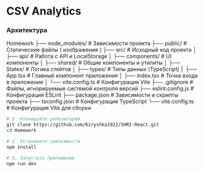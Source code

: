 # CSV Analytics 

### Архитектура


Homework
├── node_modules/               # Зависимости проекта
├── public/                     # Статические файлы ( изображения ) 
├── src/                        # Исходный код проекта
│   ├── api/                    # Работа с API и LocalStorage
│   ├── components/             # UI компоненты
│   ├── shared/                 # Общие компоненты и утилиты
│       ├── States/             # Логика стейтов
│   ├── types/                  # Типы данных (TypeScript)
│   ├── App.tsx                 # Главный компонент приложения
│   ├── index.tsx               # Точка входа в приложение
│   └── vite.config.ts          # Конфигурация Vite
├── .gitignore                  # Файлы, игнорируемые системой контроля версий
├── eslint.config.js            # Конфигурация ESLint
├── package.json                # Зависимости и скрипты проекта
├── tsconfig.json               # Конфигурация TypeScript
└── vite.config.ts              # Конфигурация Vite для сборки


```bash
# 1. Клонируйте репозиторий
git clone https://github.com/Kiryshka1922/SHRI-React.git
cd Homework

# 2. Установите зависимости
npm install

# 3. Запустите приложение
npm run dev
